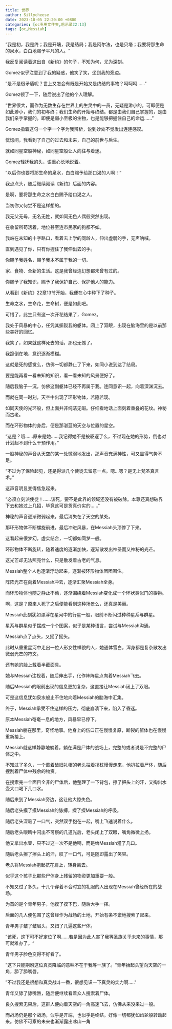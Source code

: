 ```yaml
---
title: 世界
author: Sillycheese
date: 2023-10-05 22:20:00 +0800
categories: [oc专用文件夹,启示录22:13]
tags: [oc,Messiah] 
---
```




“我是初，我是终；我是开端，我是结局；我是阿尔法，也是贝塔；我要将那生命的泉水，白白地赐予平凡的人。“

我反复阅读着这出自《新约》的句子，不知为何，尤为深刻。

Gomez似乎注意到了我的疑惑，他笑了笑，坐到我的旁边。

”是不是很矛盾呢？世上又怎会有既是开始又是终结的事物？呵呵呵......"

Gomez顿了一下，随后说出了他的个人理解。

“世界很大，而作为无数生存在世界上的生灵中的一员，无疑是渺小的。可即便是如此渺小，我们的初与终；我们生命的开始与终结。都是由我们自己掌握的，是由我们亲手掌握的。即便是弱小至极的生物，也是能够把握住自己的命运......”

Gomez指着这句一个字一个字为我辨析，说到妙处不觉发出连连感叹。

恍惚间，我看到了自己的过去和未来，自己的前世与后生。

就如同星空般神秘，如同星空般让人向往与着迷。

Gomez轻抚我的头，语重心长地说着。

”以后你也要将那生命的泉水，白白赐予给那口渴的人啊！“

我点点头，随后继续阅读《新约》后面的内容。



是啊，要将那生命之水白白赐予给口渴之人。

当初你又何尝不是这样想的。

我无父无母，无名无姓，就如同无色人偶般突然出现。

在收留所苟活着，地位甚至连市民家的狗都不如。

我站在未知的十字路口，看着去上学的同龄人，伸出虚弱的手，无声呐喊。

直到遇见了你，只有你握住了我伸出去的手。

你赐予我姓名，赐予我本不属于我的一切。

家、食物、全新的生活。这是我曾经连幻想都未曾有过的。

你赐予了我知识，赐予了我保护自己、保护他人的能力。

从看到《新约》22章13节开始，我便在心中种下了种子。

生命之水，生命花，生命树，便是如此吧。



可惜了，此生只有这一次开花结果了，Gomez。

我处于风暴的中心，任凭其撕裂我的躯体。闭上了双眼，出现在脑海里的是以前那些美好的回忆。

我笑了，如果就这样死去的话，那也无憾了。

我跪倒在地，意识逐渐模糊。

这就是死的感觉么，仿佛一切都静止了下来，如同小说到达了结局。

要是能再看一看未知的知识，看一看未知的风景便好了。

随后我脑子一沉，仿佛这副躯体已经不再属于我。连同意识一起，向着深渊沉去。



而就在同一时刻，天空中出现了环形物体，若隐若现。

如同天使的光环般，但上面并非纯洁无暇。仔细看地话上面刻着重叠的花纹。神秘而古老。

而在环形物体的身后，便是那湛蓝的天空与位置的星空。

“这是？哦......原来是她......我记得她不是被驱逐了么，不过现在她的形势，倒也对计划起不到什么干预作用。”

一股神秘的声音从天空的某一处微弱地发出，那声音充满神性，可又显得气势不足。

“不过为了保险起见，还是得派几个使徒去留意一点。嗯...嗯？是无上梵圣真言术。”

这声音明显变得焦急起来。

“必须立刻派使徒！......该死，要不是此界的领域还没有被破除。本尊还真想破界下去和她过上几招，毕竟这可是货真价实的......"

神秘的声音逐渐微弱起来，最后消失在了天空的某处。

那环形物体不断螺旋前进，最后冲进风暴，在Messiah头顶停了下来。

这看起来很梦幻，虚实结合，一切都如同梦一般。

环形物体不断旋转，随着速度的逐渐加快，逐渐散发出神圣而又神秘的光芒。

这光芒却无法照亮什么，只是散发着古老的气息。

Messiah整个人也逐渐浮动起来，逐渐被环形物体团团围住。

阵阵光芒在向着Messiah冲去，逐渐汇聚Messiah全身。

而环形物体也随之静止不动，逐渐围绕着Messiah变化成一个环状类似门的事物。



啊，这是？原来人死了之后便能看到这种场景么，还真是美丽。

Messiah此刻犹如漂浮在星河中的行星一般，眼前不断闪过种种星系与群星。

星系与群星似乎摆成一个个图案，似乎是某种语言，尝试与Messiah沟通。

Messiah点了点头，又摇了摇头。

此时从重重星河中走出一位人形女性样貌的人，她通体雪白，浑身都是复杂散发出微弱光芒的符文。

还有她的脸上戴着半截面具。

她与Messiah注视着，随后伸出手，化作阵阵星点向着Messiah飞去。

随后Messiah的眼前出现的信息更加复杂，这直接让Messiah闭上了双眼。

可是这信息犹如泉水般止不住地向着Messiah的脑海中汇集。

终于，Messiah承受不住这样的压力，彻底崩溃下来，陷入了昏迷。



原本Messiah奄奄一息的地方，风暴早已停下。

Messiah躺在那里，奇怪地事。他身上的伤口正在慢慢复原，断裂的躯体也在慢慢重新接上。

Messiah就这样静静地躺着，躺在满是尸体的战场上，完整的或者说是不完整的尸体之中。

不知过了多久，一个戴着破旧礼帽的老头拄着拐杖慢慢走来，他扒拉着尸体，随后搜刮着尸体中残余的物资。

在搜索完一个面目全非的尸体后，他整理了一下背包，擦了把头上的汗，又掏出水壶大口喝下几口水。

随后来到了Messiah旁边，这让他大惊失色。

随后老头摸了摸Messiah的脉搏，探了探Messiah的呼吸。

随后老头深吸了一口气，突然双手抱在一起，嘴上飞速说着什么。

随后老头眼睛中闪出不可察的几道光后，老头闭上了双眼，嘴角微微上扬。

他又拿出水壶，只不过这一次不是他喝，而是给Messiah灌了几口。

随后老头擦了擦头上的汗，叹了一口气，可是随即露出了笑容。

老头将Messiah抱起抗在肩上，转身离去。

似乎这个孩子比那些尸体身上残留的物资更加重要一般。



不知又过了多久，十几个穿着不合时宜的礼服的人出现在Messiah曾经所在的战场。

为首的是个青年男子，他摸了摸下巴，随后大手一挥。

后面的几人便包围了这曾经作为战场的土地，开始有条不紊地搜索了起来。

青年男子皱了皱眉头，又扫了几遍这些尸体。

”该死，这下可不好定位了啊......若是因为此人害了我等圣族关乎未来的事情，那可就难办了。“

青年男子脸色变得不好看了。

”这下只能期盼这位真灵降临的意味不在于我等一族了。“青年抬起头望向天空的一角，舔了舔嘴唇。

”不过我还是很想和真灵战斗一番，很想见识一下真灵的实力啊....."

青年又舔了舔嘴唇，随后便继续看着众人搜索着尸体。

良久搜索无果后，这群人便向着天空的一角高速飞去，仿佛从来没来过一般。



而战场仍是那个战场，似乎是开端，也似乎是终结。好像一切都犹如齿轮般转动起来。仿佛不可察的未来也渐渐露出冰山一角